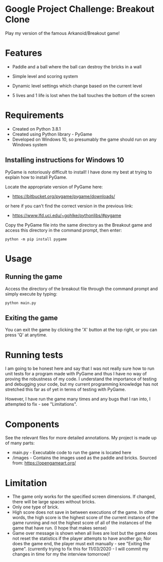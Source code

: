 # Google Project Challenge: Breakout Clone

Play my version of the famous Arkanoid/Breakout game!

# Features
- Paddle and a ball where the ball can destroy the bricks in a wall

- Simple level and scoring system
- Dynamic level settings which change based on the current level

- 5 lives and 1 life is lost when the ball touches the bottom of the screen

# Requirements
- Created on Python 3.8.1
- Created using Python library - PyGame
- Developed on Windows 10, so presumably the game should run on any Windows system

## Installing instructions for Windows 10
PyGame is notoriously difficult to install! I have done my best at trying to explain how to install PyGame.


Locate the appropriate version of PyGame here:
- https://bitbucket.org/pygame/pygame/downloads/

or here if you can't find the correct version in the previous link:

- https://www.lfd.uci.edu/~gohlke/pythonlibs/#pygame

Copy the PyGame file into the same directory as the Breakout game and access this directory in the command prompt, then enter:
```
python -m pip install pygame
```

# Usage
## Running the game
Access the directory of the breakout file through the command prompt and simply execute by typing:
```
python main.py
```

## Exiting the game
You can exit the game by clicking the 'X' button at the top right, or you can press 'Q' at anytime.

# Running tests
I am going to be honest here and say that I was not really sure how to run unit tests for a program made with PyGame and thus I have no way of proving the robustness of my code. I understand the importance of testing and debugging your code, but my current programming knowledge has not stretched this far as of yet in terms of testing with PyGame.

However, I have run the game many times and any bugs that I ran into, I attempted to fix - see "Limitations".

# Components
See the relevant files for more detailed annotations. My project is made up of many parts:

- main.py - Executable code to run the game is located here
- /images - Contains the images used as the paddle and bricks. Sourced from: https://opengameart.org/

# Limitation
- The game only works for the specified screen dimensions. If changed, there will be large spaces without bricks.
- Only one type of brick.
- High score does not save in between executions of the game. In other words, the high score is the highest score of the current instance of the game running and not the highest score of all of the instances of the game that have run. (I hope that makes sense)
- Game over message is shown when all lives are lost but the game does not reset the statistics if the player attempts to have another go; Nor does the game end, the player must exit manually - see "Exiting the game". (currently trying to fix this for 11/03/2020 - I will commit my changes in time for my the interview tomorrow)!
